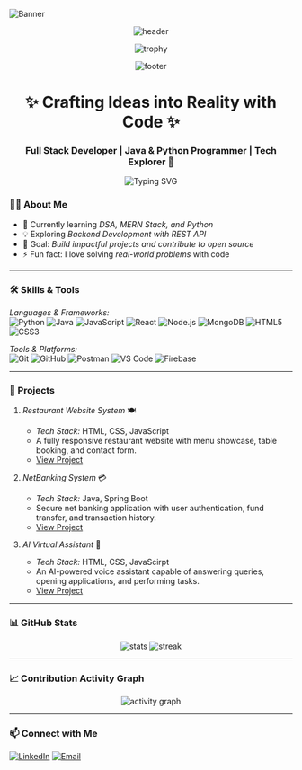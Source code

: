 ![Banner](Vicky.png)


<p align="center">
  <img src="https://capsule-render.vercel.app/api?type=waving&height=180&color=0:00F5D4,100:9B5DE5&text=VICKY-CHAUBEY&fontAlign=50&fontAlignY=35&fontSize=44&fontColor=ffffff" alt="header" />
</p> 
<p align="center">
  <img src="https://github-profile-trophy.vercel.app/?username=Vickychaubey73&theme=radical&no-frame=true&margin-w=5&row=1&column=6" alt="trophy" />
</p> 

<p align="center">
  <img src="https://capsule-render.vercel.app/api?type=waving&height=120&section=footer&color=0:9B5DE5,100:00F5D4" alt="footer" />
</p>

<h1 align="center">✨ Crafting Ideas into Reality with Code ✨</h1>
<h3 align="center">Full Stack Developer | Java & Python Programmer | Tech Explorer 🚀</h3>

<p align="center">
  <img src="https://readme-typing-svg.demolab.com?font=Fira+Code&size=22&duration=3000&pause=1000&color=00F0FF&background=00000000&center=true&vCenter=true&width=700&lines=Turning+Coffee+Into+Quality+Code;Full+Stack+Developer+%7C+Java+%26+Python+Specialist;Building+Responsive+%26+Dynamic+Web+Applications;Exploring+AI+and+Next-Gen+Technologies;Lifelong+Learner+and+Problem+Solver;Open+Source+Contributor+and+Team+Player" alt="Typing SVG" />
</p>

### 🧑‍💻 About Me  
- 🌱 Currently learning *DSA, MERN Stack, and Python*  
- 💡 Exploring *Backend Development with REST API*  
- 🎯 Goal: *Build impactful projects and contribute to open source*  
- ⚡ Fun fact: I love solving *real-world problems* with code  

---

### 🛠 Skills & Tools  
*Languages & Frameworks:*  
![Python](https://img.shields.io/badge/-Python-3776AB?logo=python&logoColor=white&style=flat)  ![Java](https://img.shields.io/badge/-Java-orange?logo=java&logoColor=white&style=flat)  ![JavaScript](https://img.shields.io/badge/-JavaScript-yellow?logo=javascript&logoColor=white&style=flat)  ![React](https://img.shields.io/badge/-React-blue?logo=react&style=flat)  ![Node.js](https://img.shields.io/badge/-Node.js-green?logo=node.js&style=flat)  ![MongoDB](https://img.shields.io/badge/-MongoDB-green?logo=mongodb&style=flat)   ![HTML5](https://img.shields.io/badge/-HTML5-orange?logo=html5&style=flat)  ![CSS3](https://img.shields.io/badge/-CSS3-blue?logo=css3&style=flat) 

*Tools & Platforms:*  
![Git](https://img.shields.io/badge/-Git-red?logo=git&style=flat)  ![GitHub](https://img.shields.io/badge/-GitHub-black?logo=github&style=flat)  ![Postman](https://img.shields.io/badge/-Postman-orange?logo=postman&style=flat)  ![VS Code](https://img.shields.io/badge/-VSCode-blue?logo=visualstudiocode&style=flat)  ![Firebase](https://img.shields.io/badge/-Firebase-yellow?logo=firebase&style=flat)  

---

### 📌 Projects

1. *Restaurant Website System* 🍽  
   - *Tech Stack:* HTML, CSS, JavaScript  
   - A fully responsive restaurant website with menu showcase, table booking, and contact form.  
   - [View Project](https://royal-bites.vercel.app/)  

2. *NetBanking System* 💳  
   - *Tech Stack:* Java, Spring Boot  
   - Secure net banking application with user authentication, fund transfer, and transaction history.  
   - [View Project](https://github.com/Vickychaubey73/NetBanking-System)  

3. *AI Virtual Assistant* 🤖  
   - *Tech Stack:* HTML, CSS, JavaScirpt  
   - An AI-powered voice assistant capable of answering queries, opening applications, and performing tasks.  
   - [View Project](https://vickychaubey73.github.io/Ai_virtual_Assistant/)
---

### 📊 GitHub Stats  
<p align="center">
  <img src="https://github-readme-stats.vercel.app/api?username=Vickychaubey73&show_icons=true&theme=radical" alt="stats" />
  <img src="https://github-readme-streak-stats.herokuapp.com/?user=Vickychaubey73&theme=radical" alt="streak" />
</p>

---


### 📈 Contribution Activity Graph
<p align="center">
  <img src="https://github-readme-activity-graph.vercel.app/graph?username=Vickychaubey73&bg_color=0D1117&color=00F0FF&line=FF69B4&point=FFFFFF&area=true&hide_border=true" alt="activity graph" />
</p>

---
### 📫 Connect with Me
[![LinkedIn](https://img.shields.io/badge/LinkedIn-blue?logo=linkedin&style=for-the-badge)](https://www.linkedin.com/in/vicky-chaubey/)            [![Email](https://img.shields.io/badge/Email-red?logo=gmail&style=for-the-badge)](mailto:vickychaubey373@gmail.com) 
